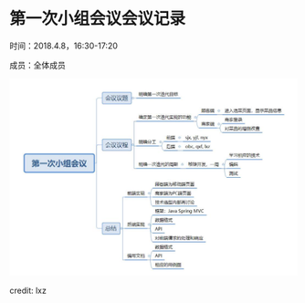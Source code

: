 # 第一次小组会议会议记录
时间：2018.4.8，16:30-17:20

成员：全体成员

![img](%E7%AC%AC%E4%B8%80%E6%AC%A1%E5%B0%8F%E7%BB%84%E4%BC%9A%E8%AE%AE.jpg)

credit: lxz
